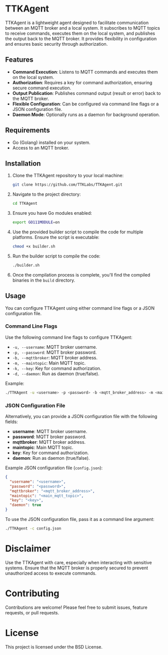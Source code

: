 # TTKAgent

TTKAgent is a lightweight agent designed to facilitate communication between an MQTT broker and a local system. It subscribes to MQTT topics to receive commands, executes them on the local system, and publishes the output back to the MQTT broker. It provides flexibility in configuration and ensures basic security through authorization.

## Features

- **Command Execution**: Listens to MQTT commands and executes them on the local system.
- **Authorization**: Requires a key for command authorization, ensuring secure command execution.
- **Output Publication**: Publishes command output (result or error) back to the MQTT broker.
- **Flexible Configuration**: Can be configured via command line flags or a JSON configuration file.
- **Daemon Mode**: Optionally runs as a daemon for background operation.

## Requirements

- Go (Golang) installed on your system.
- Access to an MQTT broker.

## Installation

1. Clone the TTKAgent repository to your local machine:

    ```bash
    git clone https://github.com/TTKLabs/TTKAgent.git
    ```

2. Navigate to the project directory:

    ```bash
    cd TTKAgent
    ```

3. Ensure you have Go modules enabled:

    ```bash
    export GO111MODULE=on
    ```

4. Use the provided builder script to compile the code for multiple platforms. Ensure the script is executable:

    ```bash
    chmod +x builder.sh
    ```

5. Run the builder script to compile the code:

    ```bash
    ./builder.sh
    ```

6. Once the compilation process is complete, you'll find the compiled binaries in the `build` directory.

## Usage

You can configure TTKAgent using either command line flags or a JSON configuration file.

### Command Line Flags

Use the following command line flags to configure TTKAgent:

- `-u, --username`: MQTT broker username.
- `-p, --password`: MQTT broker password.
- `-b, --mqttbroker`: MQTT broker address.
- `-m, --maintopic`: Main MQTT topic.
- `-k, --key`: Key for command authorization.
- `-d, --daemon`: Run as daemon (true/false).

Example:

```bash
./TTKAgent -u <username> -p <password> -b <mqtt_broker_address> -m <main_mqtt_topic> -k <key> -d

```
### JSON Configuration File

Alternatively, you can provide a JSON configuration file with the following fields:

- **username**: MQTT broker username.
- **password**: MQTT broker password.
- **mqttbroker**: MQTT broker address.
- **maintopic**: Main MQTT topic.
- **key**: Key for command authorization.
- **daemon**: Run as daemon (true/false).

Example JSON configuration file (`config.json`):

```json
{
  "username": "<username>",
  "password": "<password>",
  "mqttbroker": "<mqtt_broker_address>",
  "maintopic": "<main_mqtt_topic>",
  "key": "<key>",
  "daemon": true
}

```

To use the JSON configuration file, pass it as a command line argument:

```bash
./TTKAgent -c config.json

```

# Disclaimer

Use the TTKAgent with care, especially when interacting with sensitive systems. Ensure that the MQTT broker is properly secured to prevent unauthorized access to execute commands.

# Contributing

Contributions are welcome! Please feel free to submit issues, feature requests, or pull requests.

# License

This project is licensed under the BSD License.
